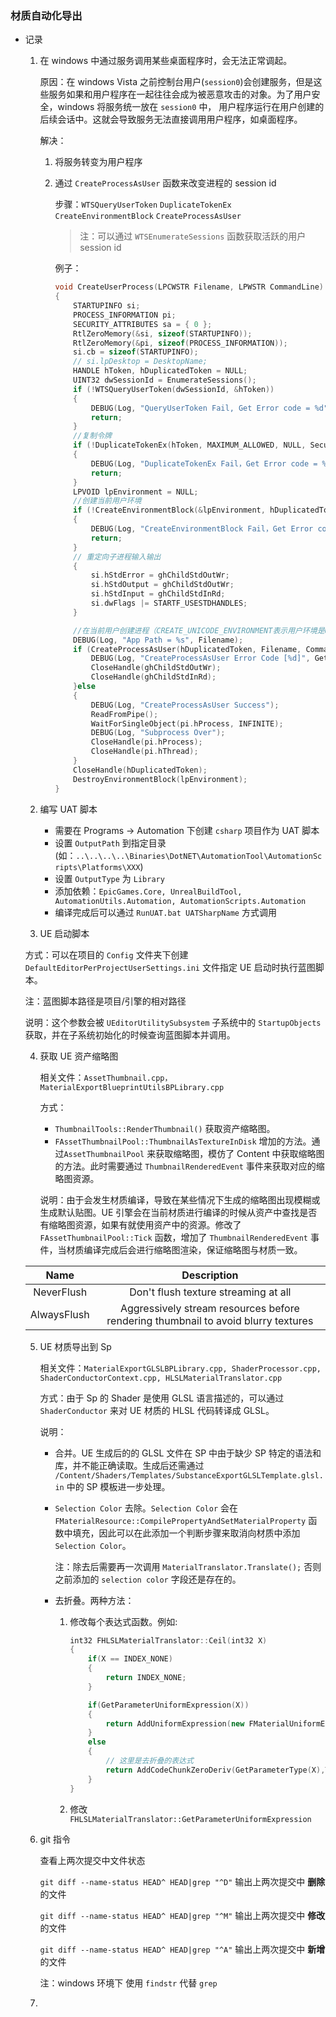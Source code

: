 ### 材质自动化导出

- 记录

  1. 在 windows 中通过服务调用某些桌面程序时，会无法正常调起。

     原因：在 windows Vista 之前控制台用户(`session0`)会创建服务，但是这些服务如果和用户程序在一起往往会成为被恶意攻击的对象。为了用户安全，windows 将服务统一放在 `session0` 中， 用户程序运行在用户创建的后续会话中。这就会导致服务无法直接调用用户程序，如桌面程序。

     解决：

     1. 将服务转变为用户程序

     2. 通过 `CreateProcessAsUser` 函数来改变进程的 session id

        步骤：`WTSQueryUserToken` `DuplicateTokenEx` `CreateEnvironmentBlock` `CreateProcessAsUser`

        > 注：可以通过 `WTSEnumerateSessions` 函数获取活跃的用户 session id

        例子：

        ```c++
        void CreateUserProcess(LPCWSTR Filename, LPWSTR CommandLine)
        {
        	STARTUPINFO si;
        	PROCESS_INFORMATION pi;
        	SECURITY_ATTRIBUTES sa = { 0 };
        	RtlZeroMemory(&si, sizeof(STARTUPINFO));
        	RtlZeroMemory(&pi, sizeof(PROCESS_INFORMATION));
        	si.cb = sizeof(STARTUPINFO);
        	// si.lpDesktop = DesktopName;
        	HANDLE hToken, hDuplicatedToken = NULL;
        	UINT32 dwSessionId = EnumerateSessions();
        	if (!WTSQueryUserToken(dwSessionId, &hToken))
        	{
        		DEBUG(Log, "QueryUserToken Fail, Get Error code = %d", GetLastError());
        		return;
        	}
        	//复制令牌
        	if (!DuplicateTokenEx(hToken, MAXIMUM_ALLOWED, NULL, SecurityIdentification, TokenPrimary, &hDuplicatedToken))
        	{
        		DEBUG(Log, "DuplicateTokenEx Fail，Get Error code = %d", GetLastError());
        		return;
        	}
        	LPVOID lpEnvironment = NULL;
        	//创建当前用户环境
        	if (!CreateEnvironmentBlock(&lpEnvironment, hDuplicatedToken, FALSE))
        	{
        		DEBUG(Log, "CreateEnvironmentBlock Fail，Get Error code = %d", GetLastError());
        		return;
        	}
        	// 重定向子进程输入输出
        	{
        		si.hStdError = ghChildStdOutWr;
        		si.hStdOutput = ghChildStdOutWr;
        		si.hStdInput = ghChildStdInRd;
        		si.dwFlags |= STARTF_USESTDHANDLES;
        	}
        
        	//在当前用户创建进程（CREATE_UNICODE_ENVIRONMENT表示用户环境是Unicode字符串）
        	DEBUG(Log, "App Path = %s", Filename);
        	if (CreateProcessAsUser(hDuplicatedToken, Filename, CommandLine, NULL, NULL, TRUE, CREATE_NEW_CONSOLE | CREATE_UNICODE_ENVIRONMENT, lpEnvironment, NULL, &si, &pi) == 0) {
        		DEBUG(Log, "CreateProcessAsUser Error Code [%d]", GetLastError());
        		CloseHandle(ghChildStdOutWr);
        		CloseHandle(ghChildStdInRd);
        	}else
        	{
        		DEBUG(Log, "CreateProcessAsUser Success");
        		ReadFromPipe();
        		WaitForSingleObject(pi.hProcess, INFINITE);
        		DEBUG(Log, "Subprocess Over");
        		CloseHandle(pi.hProcess);
        		CloseHandle(pi.hThread);
        	}
        	CloseHandle(hDuplicatedToken);
        	DestroyEnvironmentBlock(lpEnvironment);
        }
        ```

  2. 编写 UAT 脚本

     - 需要在 Programs -> Automation 下创建 `csharp` 项目作为 UAT 脚本
     - 设置 `OutputPath` 到指定目录 (如：`..\..\..\..\Binaries\DotNET\AutomationTool\AutomationScripts\Platforms\XXX`)
     - 设置 `OutputType` 为 `Library`
     - 添加依赖：`EpicGames.Core, UnrealBuildTool, AutomationUtils.Automation, AutomationScripts.Automation`
     - 编译完成后可以通过 `RunUAT.bat UATSharpName` 方式调用

  3.  UE 启动脚本

     方式：可以在项目的 `Config` 文件夹下创建 `DefaultEditorPerProjectUserSettings.ini` 文件指定 UE 启动时执行蓝图脚本。

     注：蓝图脚本路径是项目/引擎的相对路径

     说明：这个参数会被 `UEditorUtilitySubsystem` 子系统中的 `StartupObjects` 获取，并在子系统初始化的时候查询蓝图脚本并调用。

  4. 获取 UE 资产缩略图

     相关文件：`AssetThumbnail.cpp， MaterialExportBlueprintUtilsBPLibrary.cpp` 

     方式：
     
     - `ThumbnailTools::RenderThumbnail()` 获取资产缩略图。
     - `FAssetThumbnailPool::ThumbnailAsTextureInDisk` 增加的方法。通过`AssetThumbnailPool` 来获取缩略图，模仿了 Content 中获取缩略图的方法。此时需要通过 `ThumbnailRenderedEvent` 事件来获取对应的缩略图资源。
     
     说明：由于会发生材质编译，导致在某些情况下生成的缩略图出现模糊或生成默认贴图。UE 引擎会在当前材质进行编译的时候从资产中查找是否有缩略图资源，如果有就使用资产中的资源。修改了 `FAssetThumbnailPool::Tick` 函数，增加了 `ThumbnailRenderedEvent` 事件，当材质编译完成后会进行缩略图渲染，保证缩略图与材质一致。

  |    Name     |                                    Description                                    |
  | :---------: | :-------------------------------------------------------------------------------: |
  | NeverFlush  |                       Don't flush texture streaming at all                        |
  | AlwaysFlush | Aggressively stream resources before rendering thumbnail to avoid blurry textures |

  5. UE 材质导出到 Sp  

      相关文件：`MaterialExportGLSLBPLibrary.cpp, ShaderProcessor.cpp, ShaderConductorContext.cpp, HLSLMaterialTranslator.cpp` 

       方式：由于 Sp 的 Shader 是使用 GLSL 语言描述的，可以通过 `ShaderConductor` 来对 UE 材质的 HLSL 代码转译成 GLSL。

       说明：

       - 合并。UE 生成后的的 GLSL 文件在 SP 中由于缺少 SP 特定的语法和库，并不能正确读取。生成后还需通过 `/Content/Shaders/Templates/SubstanceExportGLSLTemplate.glsl.in` 中的 SP 模板进一步处理。

       - `Selection Color` 去除。`Selection Color` 会在 `FMaterialResource::CompilePropertyAndSetMaterialProperty` 函数中填充，因此可以在此添加一个判断步骤来取消向材质中添加 `Selection Color`。

         注：除去后需要再一次调用 `MaterialTranslator.Translate();` 否则之前添加的 `selection color` 字段还是存在的。

       - 去折叠。两种方法：

         1. 修改每个表达式函数。例如:

            ```C++
            int32 FHLSLMaterialTranslator::Ceil(int32 X)
            {
            	if(X == INDEX_NONE)
            	{
            		return INDEX_NONE;
            	}
            
            	if(GetParameterUniformExpression(X))
            	{
            		return AddUniformExpression(new FMaterialUniformExpressionCeil(GetParameterUniformExpression(X)),GetParameterType(X),TEXT("ceil(%s)"),*GetParameterCode(X));
            	}
            	else
            	{
                    // 这里是去折叠的表达式
            		return AddCodeChunkZeroDeriv(GetParameterType(X),TEXT("ceil(%s)"),*GetParameterCode(X));
            	}
            }
            ```

         2. 修改 `FHLSLMaterialTranslator::GetParameterUniformExpression` 

  6. git 指令
  
     查看上两次提交中文件状态
  
     `git diff --name-status HEAD^ HEAD|grep "^D"` 输出上两次提交中 **删除** 的文件
  
     `git diff --name-status HEAD^ HEAD|grep "^M"` 输出上两次提交中 **修改** 的文件
  
     `git diff --name-status HEAD^ HEAD|grep "^A"` 输出上两次提交中 **新增** 的文件
  
     注：windows 环境下 使用 `findstr` 代替 `grep`
  
  7. 
  
    

